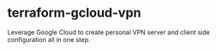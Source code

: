 terraform-gcloud-vpn
====================

Leverage Google Cloud to create personal VPN server and client side configuration all in one step.

